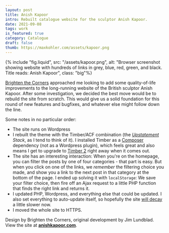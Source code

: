 ```yaml
---
layout: post
title: Anish Kapoor
intro: Rebuilt catalogue website for the sculptor Anish Kapoor.
date: 2021-09-08
tags: work
is_featured: true
category: Catalogue
draft: false
thumb: https://maxkohler.com/assets/kapoor.png
---
```


{% include "fig.liquid", src: "/assets/kapoor.png", alt: "Browser screenshot showing website with hundreds of links in grey, blue, red, green, and black. Title reads: Anish Kapoor", class: "big"%}

[Brighten the Corners](https://brightenthecorners.com/) approached me looking to add some quality-of-life improvements to the long-running website of the British sculptor Anish Kapoor. After some investigation, we decided the best move would be to rebuild the site from scratch. This would give us a solid foundation for this round of new features and bugfixes, and whatever else might follow down the line.

Some notes in no particular order:

- The site runs on Wordpress
- I rebuilt the theme with the Timber/ACF combination (the _[Upstatement](https://upstatement.com/) Stack_, as I tend to think of it). I installed Timber as a [Composer](https://getcomposer.org/) dependency (not as a Wordpress plugin), which feels great and also means I get to upgrade to [Timber 2](https://timber.github.io/docs/v2) right away when it comes out.
- The site has an interesting interaction: When you're on the homepage, you can filter the posts by one of four categories - that part is easy. But when you click on one of the links, we _remember_ the filtering choice you made, and show you a link to the next post in that category at the bottom of the page. I ended up solving it with `localStorage`: We save your filter choice, then fire off an Ajax request to a little PHP function that finds the right link and returns it.
- I updated PHP, Wordpress, and everything else that could be updated. I also set everything to auto-update itself, so hopefully the site [will decay](https://css-tricks.com/decaying-sites/) a little slower now.
- I moved the whole site to HTTPS.

Design by Brighten the Corners, original development by Jim Lundblad. View the site at **[anishkapoor.com](https://anishkapoor.com/)**.
